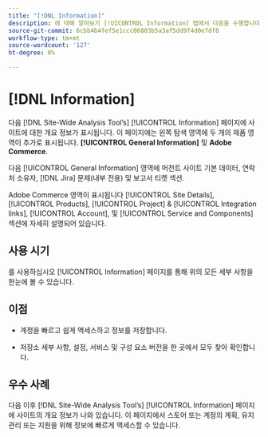 ```yaml
---
title: "[!DNL Information]"
description: 에 대해 알아보기 [!UICONTROL Information] 탭에서 다음을 수행합니다. [!DNL Site-Wide Analysis Tool], 사용 시기, 이점 및 우수 사례
source-git-commit: 6cbb4b4fef5e1ccc06803b5a3af5dd9f4d0e7df8
workflow-type: tm+mt
source-wordcount: '127'
ht-degree: 0%

---
```


# [!DNL Information]

다음 [!DNL Site-Wide Analysis Tool’s] [!UICONTROL Information] 페이지에 사이트에 대한 개요 정보가 표시됩니다. 이 페이지에는 왼쪽 탐색 영역에 두 개의 제품 영역이 추가로 표시됩니다. **[!UICONTROL General Information]** 및 **Adobe Commerce**.

다음 [!UICONTROL General Information] 영역에 머천트 사이트 기본 데이터, 연락처 소유자, [!DNL Jira] 문제(내부 전용) 및 보고서 티켓 섹션.

Adobe Commerce 영역이 표시됩니다 [!UICONTROL Site Details], [!UICONTROL Products], [!UICONTROL Project] &amp; [!UICONTROL Integration links], [!UICONTROL Account], 및 [!UICONTROL Service and Components] 섹션에 자세히 설명되어 있습니다.

## 사용 시기

를 사용하십시오 [!UICONTROL Information] 페이지를 통해 위의 모든 세부 사항을 한눈에 볼 수 있습니다.

## 이점

* 계정을 빠르고 쉽게 액세스하고 정보를 저장합니다.

* 저장소 세부 사항, 설정, 서비스 및 구성 요소 버전을 한 곳에서 모두 찾아 확인합니다.

## 우수 사례

다음 이후 [!DNL Site-Wide Analysis Tool’s] [!UICONTROL Information] 페이지에 사이트의 개요 정보가 나와 있습니다. 이 페이지에서 스토어 또는 계정의 계획, 유지 관리 또는 지원을 위해 정보에 빠르게 액세스할 수 있습니다.

